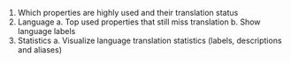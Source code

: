 1. Which properties are highly used and their translation status
2. Language
   a. Top used properties that still miss translation
   b. Show language labels
3. Statistics
   a. Visualize language translation statistics (labels, descriptions and aliases)
